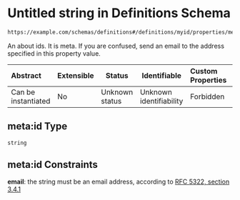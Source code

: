 # Untitled string in Definitions Schema

```txt
https://example.com/schemas/definitions#/definitions/myid/properties/meta:id
```

An about ids. It is meta. If you are confused, send an email to the address specified in this property value.


| Abstract            | Extensible | Status         | Identifiable            | Custom Properties | Additional Properties | Access Restrictions | Defined In                                                                                       |
| :------------------ | ---------- | -------------- | ----------------------- | :---------------- | --------------------- | ------------------- | ------------------------------------------------------------------------------------------------ |
| Can be instantiated | No         | Unknown status | Unknown identifiability | Forbidden         | Allowed               | none                | [definitions.schema.json\*](../generated-schemas/definitions.schema.json "open original schema") |

## meta:id Type

`string`

## meta:id Constraints

**email**: the string must be an email address, according to [RFC 5322, section 3.4.1](https://tools.ietf.org/html/rfc5322 "check the specification")
